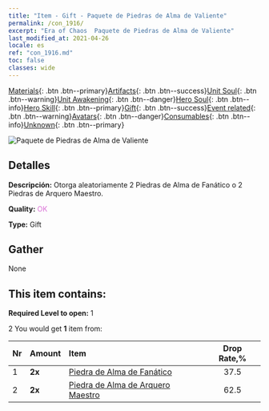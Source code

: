 ```yaml
---
title: "Item - Gift - Paquete de Piedras de Alma de Valiente"
permalink: /con_1916/
excerpt: "Era of Chaos  Paquete de Piedras de Alma de Valiente"
last_modified_at: 2021-04-26
locale: es
ref: "con_1916.md"
toc: false
classes: wide
---
```

 [Materials](/ItemsES/){: .btn .btn--primary}[Artifacts](/ItemsES/Artifacts/){: .btn .btn--success}[Unit Soul](/ItemsES/UnitSoul/){: .btn .btn--warning}[Unit Awakening](/ItemsES/UnitAwakening/){: .btn .btn--danger}[Hero Soul](/ItemsES/HeroSoul/){: .btn .btn--info}[Hero Skill](/ItemsES/HeroSkill/){: .btn .btn--primary}[Gift](/ItemsES/Gift/){: .btn .btn--success}[Event related](/ItemsES/Events/){: .btn .btn--warning}[Avatars](/ItemsES/Avatars/){: .btn .btn--danger}[Consumables](/ItemsES/Consumables/){: .btn .btn--info}[Unknown](/ItemsES/Unknown/){: .btn .btn--primary}

 ![Paquete de Piedras de Alma de Valiente](/images/t/i_907539.png)

## Detalles
 **Descripción:** Otorga aleatoriamente 2 Piedras de Alma de Fanático o 2 Piedras de Arquero Maestro.

 **Quality:** <span style="color: #DA70D6">OK</span>

 **Type:** Gift

## Gather

  None

## This item contains:

 **Required Level to open:** 1

 2 You would get **1** item  from:

  | Nr | Amount |     Item    | Drop Rate,% |
  |:---|:-------|:------------|:---------:|
  | 1 |  **2x** | [Piedra de Alma de Fanático](/ItemsES/unt_286/) | 37.5 | 
  | 2 |  **2x** | [Piedra de Alma de Arquero Maestro](/ItemsES/unt_283/) | 62.5 | 
